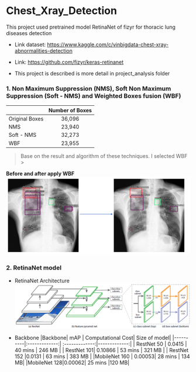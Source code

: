 # Chest_Xray_Detection
This project used pretrained model RetinaNet of fizyr for thoracic lung diseases detection
- Link dataset: https://www.kaggle.com/c/vinbigdata-chest-xray-abnormalities-detection
- Link: https://github.com/fizyr/keras-retinanet

- This project is described is more detail in project_analysis folder
### 1. Non Maximum Suppression (NMS), Soft Non Maximum Suppression (Soft - NMS) and Weighted Boxes fusion (WBF)
||      Number of Boxes      | 
|----------|:-------------:|
| Original Boxes | 36,096|
| NMS| 23,940|
| Soft - NMS | 32,273 |
|WBF | 23,955|

> Base on the result and algorithm of these techniques. I selected WBF > 

**Before and after apply WBF**
![img_1](image_in_markdown/Image_before_after.png)

### 2. RetinaNet model
- RetinaNet Architecture
![img_2](image_in_markdown/retinanet.png)

- Backbone
|Backbone|      mAP    | Computational Cost| Size of model| 
|----------|:-------------:| :-------------:|-------------:|
| RestNet 50 | 0.0415  | 40 mins | 246 MB | 
| RestNet 101| 0.10866 | 53 mins | 321 MB |
| RestNet 152 |0.0131  | 63 mins | 383 MB |
|MobileNet 160 | 0.00053| 28 mins | 134 MB|
|MobileNet 128|0.00062| 25 mins |120 MB| 
